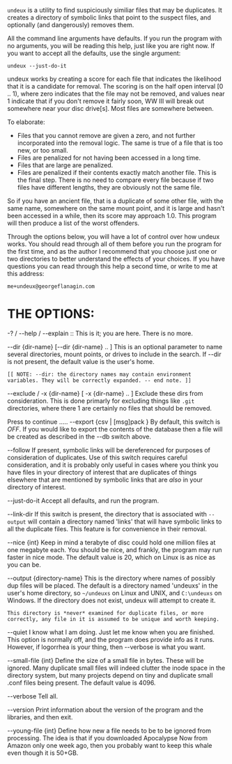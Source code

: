 
`undeux` is a utility to find suspiciously similiar files that
may be duplicates. It creates a directory of symbolic links
that point to the suspect files, and optionally (and dangerously)
removes them.

All the command line arguments have defaults. If you run the program
with no arguments, you will be reading this help, just like you are
right now. If you want to accept all the defaults, use the single
argument:

    undeux --just-do-it

undeux works by creating a score for each file that indicates the
likelihood that it is a candidate for removal. The scoring is on
the half open interval [0 .. 1), where zero indicates that the file
may not be removed, and values near 1 indicate that if you don't
remove it fairly soon, WW III will break out somewhere near your
disc drive[s]. Most files are somewhere between.

To elaborate:

- Files that you cannot remove are given a zero, and not further
    incorporated into the removal logic. The same is true of a file
    that is too new, or too small.
- Files are penalized for not having been accessed in a long time.
- Files that are large are penalized.
- Files are penalized if their contents exactly match another
    file. This is the final step. There is no need to compare every
    file because if two files have different lengths, they
    are obviously not the same file.

So if you have an ancient file, that is a duplicate of some other
file, with the same name, somewhere on the same mount point, and it
is large and hasn't been accessed in a while, then its score
may approach 1.0. This program will then produce a list of the worst
offenders.

Through the options below, you will have a lot of control over
how undeux works. You should read through all of them before you
run the program for the first time, and as the author I recommend
that you choose just one or two directories to better understand
the effects of your choices. If you have questions you can read
through this help a second time, or write to me at this address:

    me+undeux@georgeflanagin.com

THE OPTIONS:
==================================================================

-? / --help / --explain :: This is it; you are here. There is no
    more.

--dir {dir-name} [--dir {dir-name} .. ]
    This is an optional parameter to name several directories,
    mount points, or drives to include in the search. If --dir
    is not present, the default value is the user's home.

    [[ NOTE: --dir: the directory names may contain environment
    variables. They will be correctly expanded. -- end note. ]]

--exclude / -x {dir-name} [ -x {dir-name} .. ]
    Exclude these dirs from consideration. This is done primarly
    for excluding things like `.git` directories, where there
  1
    are certainly no files that should be removed.

Press <enter> to continue .....
--export {csv | [msg]pack }
    By default, this switch is *OFF*. If you would like to export
    the contents of the database then a file will be created
    as described in the --db switch above.

--follow
    If present, symbolic links will be dereferenced for purposes
    of consideration of duplicates. Use of this switch requires
    careful consideration, and it is probably only useful in
    cases where you think you have files in your directory of
    interest that are duplicates of things elsewhere that are
    mentioned by symbolic links that are *also* in your
    directory of interest.

--just-do-it
    Accept all defaults, and run the program.

--link-dir
    If this switch is present, the directory that is associated
    with `--output` will contain a directory named 'links' that
    will have symbolic links to all the duplicate files. This
    feature is for convenience in their removal.

--nice {int}
    Keep in mind a terabyte of disc could hold one million files
    at one megabyte each. You should be nice, and frankly, the program
    may run faster in nice mode. The default value is 20, which
    on Linux is as nice as you can be.

--output {directory-name}
    This is the directory where names of possibly dup files will
    be placed. The default is a directory named 'undeuxs' in the
    user's home directory, so `~/undeuxs` on Linux and UNIX, and
    `C:\undeuxs` on Windows. If the directory does not exist, undeux
    will attempt to create it.

    This directory is *never* examined for duplicate files, or more
    correctly, any file in it is assumed to be unique and worth keeping.

--quiet
    I know what I am doing. Just let me know when you are finished.
    This option is normally off, and the program does provide info
    as it runs. However, if logorrhea is your thing, then --verbose
    is what you want.

--small-file {int}
    Define the size of a small file in bytes. These will be ignored.
    Many duplicate small files will indeed clutter the inode space
    in the directory system, but many projects depend on tiny and
    duplicate small .conf files being present. The default value is
    4096.

--verbose
    Tell all.

--version
    Print information about the version of the program and the libraries,
    and then exit.

--young-file {int}
    Define how new a file needs to be to be ignored from processing.
    The idea is that if you downloaded Apocalypse Now from Amazon only
    one week ago, then you probably want to keep this whale even
    though it is 50+GB.
